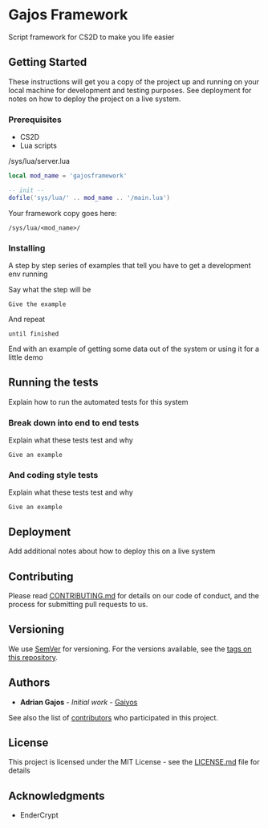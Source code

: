 # Gajos Framework

Script framework for CS2D to make you life easier

## Getting Started

These instructions will get you a copy of the project up and running on your local machine for development and testing purposes. See deployment for notes on how to deploy the project on a live system.

### Prerequisites

* CS2D
* Lua scripts

/sys/lua/server.lua
```lua
local mod_name = 'gajosframework'

-- init --
dofile('sys/lua/' .. mod_name .. '/main.lua')
```

Your framework copy goes here:
```
/sys/lua/<mod_name>/
```

### Installing

A step by step series of examples that tell you have to get a development env running

Say what the step will be

```
Give the example
```

And repeat

```
until finished
```

End with an example of getting some data out of the system or using it for a little demo

## Running the tests

Explain how to run the automated tests for this system

### Break down into end to end tests

Explain what these tests test and why

```
Give an example
```

### And coding style tests

Explain what these tests test and why

```
Give an example
```

## Deployment

Add additional notes about how to deploy this on a live system

## Contributing

Please read [CONTRIBUTING.md](https://gist.github.com/PurpleBooth/b24679402957c63ec426) for details on our code of conduct, and the process for submitting pull requests to us.

## Versioning

We use [SemVer](http://semver.org/) for versioning. For the versions available, see the [tags on this repository](https://github.com/your/project/tags). 

## Authors

* **Adrian Gajos** - *Initial work* - [Gaiyos](http://unrealsoftware.de/profile.php?userid=18271)

See also the list of [contributors](https://github.com/gajosadrian/Gajos-Framework/contributors) who participated in this project.

## License

This project is licensed under the MIT License - see the [LICENSE.md](LICENSE.md) file for details

## Acknowledgments

* EnderCrypt
